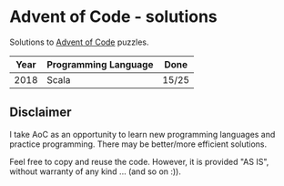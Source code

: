 # Advent of Code - solutions
Solutions to [Advent of Code](https://adventofcode.com/) puzzles.

| Year | Programming Language | Done  |
| ---- | -------------------- | ----- |
| 2018 | Scala                | 15/25 |

## Disclaimer
I take AoC as an opportunity to learn new programming languages and practice programming.
There may be better/more efficient solutions.

Feel free to copy and reuse the code.
However, it is provided "AS IS", without warranty of any kind ... (and so on :)).